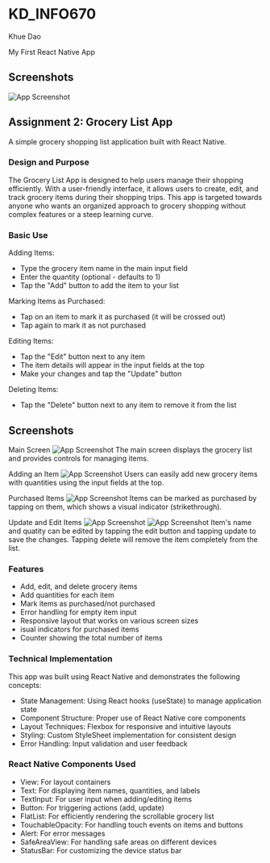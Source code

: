 # KD_INFO670

Khue Dao

My First React Native App

## Screenshots

![App Screenshot](screenshots/Assignment1.png)

## Assignment 2: Grocery List App
A simple grocery shopping list application built with React Native.

### Design and Purpose
The Grocery List App is designed to help users manage their shopping efficiently. With a user-friendly interface, it allows users to create, edit, and track grocery items during their shopping trips. This app is targeted towards anyone who wants an organized approach to grocery shopping without complex features or a steep learning curve.

### Basic Use

Adding Items:

- Type the grocery item name in the main input field
- Enter the quantity (optional - defaults to 1)
- Tap the "Add" button to add the item to your list


Marking Items as Purchased:

- Tap on an item to mark it as purchased (it will be crossed out)
- Tap again to mark it as not purchased


Editing Items:

- Tap the "Edit" button next to any item
- The item details will appear in the input fields at the top
- Make your changes and tap the "Update" button


Deleting Items:

- Tap the "Delete" button next to any item to remove it from the list

## Screenshots

Main Screen
![App Screenshot](screenshots/Assignment2/Main_view.png)
The main screen displays the grocery list and provides controls for managing items.

Adding an Item
![App Screenshot](screenshots/Assignment2/Added_items.png)
Users can easily add new grocery items with quantities using the input fields at the top.

Purchased Items
![App Screenshot](screenshots/Assignment2/Purchased_items.png)
Items can be marked as purchased by tapping on them, which shows a visual indicator (strikethrough).

Update and Edit Items
![App Screenshot](screenshots/Assignment2/Edit_item.png)
![App Screenshot](screenshots/Assignment2/Delete_items.png)
Item's name and quatity can be edited by tapping the edit button and tapping update to save the changes. Tapping delete will remove the item completely from the list.

### Features

- Add, edit, and delete grocery items
- Add quantities for each item
- Mark items as purchased/not purchased
- Error handling for empty item input
- Responsive layout that works on various screen sizes
- isual indicators for purchased items
- Counter showing the total number of items

### Technical Implementation
This app was built using React Native and demonstrates the following concepts:

- State Management: Using React hooks (useState) to manage application state
- Component Structure: Proper use of React Native core components
- Layout Techniques: Flexbox for responsive and intuitive layouts
- Styling: Custom StyleSheet implementation for consistent design
- Error Handling: Input validation and user feedback

### React Native Components Used

- View: For layout containers
- Text: For displaying item names, quantities, and labels
- TextInput: For user input when adding/editing items
- Button: For triggering actions (add, update)
- FlatList: For efficiently rendering the scrollable grocery list
- TouchableOpacity: For handling touch events on items and buttons
- Alert: For error messages
- SafeAreaView: For handling safe areas on different devices
- StatusBar: For customizing the device status bar